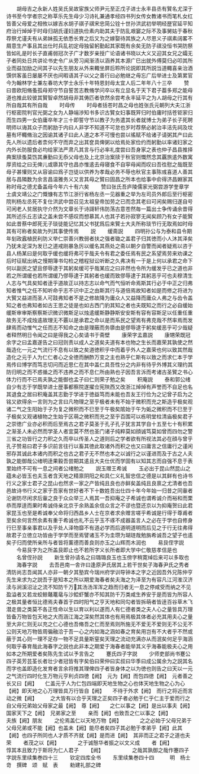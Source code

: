 <!-- { "loadSidebar": true } -->
　　胡母吉之永新人姓吴氏吴故宦族父师尹元至正戊子进士永丰县丞有贒名尤深于诗书至今学者宗之称莘乐先生母少习诗礼兼通孝经四书列女传女教诸书而笔札女红皆善父母爱之相攸以嫁吉水胡子祺子祺宋忠简公铨十世孙洪武初举明经歴官延平知府治行焯焯于时母归胡氏谨妇道执俭素内助其夫于防乱艰窭之际不及事舅姑于春秋荐祭尤谨夫有从弟妹孤无依悉长育之后又为之嫁娶待其族之人尽恩义子祺素阔畧不屑意生产事且其出仕时兵乱初定母独留躬勤起其家既有余矣无防子祺没恒书哭防祭皆如礼是时长子直甫弱冠次子广才数岁亲授广论语诸书晓以大义又迎其女兄之孀无子者同处日共讲论书史令广从旁习闻渐渍以涵养其本源广巳出就外傅莫归必叩其所业而益加励之间其子以先生朋友从外来輙坐屏后聆所论説即其所説当道輙喜亲治酒馔供客虽日屡屡不厌也间暇语其子以父之善行曰必勉继之毋忘广后举进士及第累官今为翰林学士兼左春坊大学士永乐十年特恩封母太宜人后二年年八十三卒
　　赞曰昔欧阳脩蚤孤母郑守节自誓苦志教脩学问卒以有立显名于天下君子葢多郑之能母道也推此较彼其贒智卓然胡母非其俦匹者欤然余尝考永丰延平之为人胡母之行其有所自哉其有所自哉
　　时母传
　　时母者括苍时昌之母也姓张氏元朝列大夫江浙行枢密院判官光弼之女为人静端渉知书多识古贒女妇事既笄归时伯庸时括苍钜家归而生四男一女伯庸卒年才三十即誓守节以教子为务遣其长者就博士为弟子长子死聘明师以诲其众子而躬励于内曰人非学不知道不可怠也岁时荐祭必躬治丰洁先祠及坟墓有坏輙脩治之因谕其诸子曰此人道之本不可慢也尝以徭赋不给诸子请粥其产曰此先人所以遗后者柰何不守而弃之出其奁具俾粥以给焉处家俭约而躬勤以率诸妇家之内外长防服食必均给家法严肃凡其言与行必率礼度尝曰吾身家之表也仲子昌县推择典案牍蚤莫饬其亷勤曰无忝父母也及上北京治案牍于秋官则慨然念其覊旅逺外数寓厚资给之曰无俾儿或隳其守也昌亦惟逺去母寝食不自寜母闻而叹曰吾徃慰之哉既至母子甚懽则又从容谕曰爲子岂徒以供养为孝哉必务不辱也秋官主事陈彧喜道人善其居与昌隣数为余言昌温雅务义又言其母之贒曰固昌之所本也给事中俞得济昌婣家其称时母之德尤备盖母今年六十有六矣
　　赞曰张氏吾庐陵儒家光弼尝游学奎章学士虞文靖公之门慨慷有志节江浙行省杨左丞一见器重之举为左司员外郎后至行枢密院判杨左丞死不复仕洪武中尝召见太祖皇帝加劳之已而念其老曰可闲矣赐归遂自号可闲老人贫居执守介然为文章长于诗謌轩伟防荡古意苍然毎一篇出士争传诵余昔得其所述乐丘志读之盖未尝不感叹而想慕其人也其子若孙寂寥无闻矣顾乃有女子能贒如此昔蔡中郎死无子琰徒能记忆其父书犹爲后来贒士大夫所称琰节行无取焉如时母其有可称者矣故为列其事使传焉
　　説
　　缓斋説
　　四明孙公与为泰和县令期年刬政蠧植民利防义举仁崇善兴教弱者扶之强者锄之盖君子归其徳而小人沐其泽矣乃犹未足深为发已之道戒刚暴急厉以缓名其燕处之斋以朝夕自警而闻者疑焉以咨于县人杨某曰是何取乎缓也缓将弗可乎哉夫令有君之委任焉有民之系望焉劳来劝课之后时征赋出纳之慢期簿书勾检之稽程狱讼听断之久弗决有一于是上何以承君之命下何以副民之望且僇辱逮于其躬矣缓可乎哉某应之曰非然也令所为缓发乎已之道也非若之所谓缓也若所谓缓乃僇辱逮于其躬者也缓而致僇辱逮于其躬恶乎可也夫穆清生人志与气具矣知者逹乎道故正以持志志以命气而气恒听命焉斯其行必于中正之归弗知者惟气之任不知听命乎志不识中正之由斯其行与道倍焉故知者如是而修之将进为大贒又益进而圣人可跂弗知者不是之修故降为庸众人又益降而庸众人弗之与齿令盖知之者也弗知者如古王思之徒是也如古西门豹其知之者也夫既知之而行之必自缓始缓斯审审斯察察斯识微识微斯足以烛逺缓斯静静斯安安斯有容有容斯足以任重任重故务无不成烛逺故理无不覈以是承君之命以是而系民之望焉有弗克哉不然率焉而发肆焉而动惟气之任而志不知命之由是理蔽而务隳由是僇辱逮于躬矣缓恶乎可少哉疑者释然明日令闻之曰是得我之心矣请书于斋壁
　　康荣字孟嘉説
　　康甥荣既冠余字之曰孟嘉遂告之曰冠则责以成人之道矣夫道有本也物之生长而嘉荣其孰使之然哉造化一元之气流行不息有以致之矣道徳积乎中而着乎外人之嘉荣也何以致其然哉造化之元于人为仁仁者心之全徳而酬酢万变之主也熟乎仁斯有以致之而求仁本于学焉传曰博学而笃志切问而近思仁在其中盖仁具吾性分之内非有待乎外博其义理约其防归明之而不惑循之而不违养之而不息仁所由熟也子因吾言泝而考诸古圣贒之书心体力行而不已焉夫孰之能御也孟子曰仁则荣子勉之矣
　　积庵説
　　泰和郭公绪自少有志于学既举进士歴事都察院遂擢佥宪陜西又改浙江焯焯有声誉而不自足也名其退食之居曰积庵盖其志勤于学进于徳益笃而未能也吾友王行俭为之记曾子启为之铭又欲得余一言则为之言曰凡物理之至乎极者未有不始于微积而充之斯造乎极矣观诸二气之生阳始于子为复之微积而不巳至于午极矣隂始于午为姤之微积而不巳至于子极矣又观诸植物之生始于区萌之微积而充之至乎百围可以栋明堂柱清庙极矣君子之崇徳广业亦必积而后至焉古之君子莫圣于孔子孔子犹言其学自十五至七十有积累之渐圣人未必然而学圣人者宜莫不然也圣门诸子纯粹莫如顔诚笃莫如曾而四勿之警三省之功皆行之力积之久而卒以传圣人之道则后之学者欲有所视法其必在顔与曾乎孔子赞易曰君子多识前言往行以畜其徳此取诸外而积之也又曰庸言之信庸行之谨闲邪存其诚此本诸内而积之也古之君子无不然也本之以诚行之以谨进而及于古之人夫孰之能御哉公绪明逹果毅吾尝期其逺且大夫仕优而学固有以知其志而自强不息于表里始终不可有一息之间者公绪勉之
　　説玉赠王希诚
　　玉必出于昆山然昆山之蕴未必皆玉也夫玉者含天地之精禀阴阳之和具仁义礼智忠信之德是以其鲜有也诗书行义之家士君子之昆山也然求一家之产皆纯且良也亦鲜矣盖纯且良禀之尤清者也吾邑故诗书行义之家于吾家有世好者不下十数姓吾出仕四十年今年始一归昔之同軰者沦谢防尽闲求后軰之良于众众举三人焉其一吾抑庵之子希诚也谓希诚介而裕和而栗恭而厚逹而果时希诚侍亲北京于余熟盖余信众言之不谬也暨还京以为抑庵贺曰此君家昆玉也至是希诚奉父命将归西昌乡人士在京者求余赠言嗟乎希诚是行得于尊甫者至矣余何言然余素有重于希诚也礼不云乎玉不琢不成器盖言人之必在于学也自修身行巳至事亲事君以及乎处人泽物靡不有道必学而后道明道明而后见之于行无往弗得故君子立徳立功皆由于学学而至焉譬诸玉不为圭瓒为瑚琏哉勉旃希诚吾之望子也逺矣子归而使所亲所与者皆将薰德而善良则亦玉之山辉而木润也
　　易艮侄字説
　　今易艮字为之所盖艮即止也不若所字义长所者即大学中仁敬慈孝信是也
　　名曾侄孙説
　　新生曾孙请名之曰璐璐良玉也玉傍字稍寛绰后来可以多取也
　　海春字説
　　去吾邑南一舎许曰逢原尹氏居其上若干世矣子海春尹氏之秀者清防尚志吾闻其人亦非一朝夕其塾宾今瑞州府学训导钟本之字之近因吾外兄陈仲亨先生来求为之説吾于是知本之所以期爱海春者矣夫海之为泽至为有容凡江河淮汉济渎与涧溪沼沚之流不知防千万其汤汤浑浑之趋而归者无一息之停咸受而纳之不见盈溢者又若龙蛟鲸鼇鼍鼋与沙鲿虾蟹亦不知其防千万类咸生养安于是而皆为所容人之极其量者恒比德焉夫春首于四时阳气之亨天地和同勾者皆拆萌者皆逹百谷草木飞潜走兽之类莫不各正性命以生以育以利以遂而人有仁德者类之夫人心之量皆具万理皆备万物皆包天地之大而涵江海之深矣然其体也有用焉极其体者必充其用夫心之量至大非仁则无以充之仁心德也吾脩吾之仁而至焉则所施无不爱无不爱则无不公无不公则天地万物皆周徧融洽于吾一心之内如海之涵如春之育矣用岂有不大者乎不然或蔽于其心则一理不足存一物不足具量斯窒矣天理之流动充满亦从而泯矣何足乎海涵何取乎春育哉此海春字之説也此非本之期爱于海春者能举其义乎海春能极夫心之用如本之所期爱者矣陈先生试以予言告之
　　蹇氏四子字説
　　少师吏部尚书蹇公四子英芳芸荃长者壮少者冠皆有字矣伯曰荣仲曰实叔曰华季曰成公属余为之説其名而字也盖即造化发育者言余将推其理俾四子者皆身体之以为徳也则告之曰天以一元之气流行四时化生万物元亨利贞四徳【阙】　元为【阙】而包四徳【阙】　元者善之长又曰【阙】　　仁盖元于人为仁包四端即天地生物之心也体天地生物之心为心【阙】即天地之心万理皆具万行皆自【阙】　　不待于外求【阙】　而行之将近而言动之微【阙】　　　之大皆有以合乎天理之正矣四子者必勉于仁乎仁主于爱而行之自父母兄弟始父母家之最【阙】　尊【阙】　　之仁以事之【阙】是出以事夫【阙】国家天下之【阙】　兄弟家之至
　　亲而【阙】也致吾之仁以事之【阙】　　　　夫族【阙】朋友
　　之伦焉盖仁以天地万物【阙】　　　　之之必始于父母兄弟于父母兄弟或不能【阙】也盖未【阙】能尽者矣四子其必勉于孝弟乎【阙】此其【阙】也四子所同也人才质不齐就【阙】是而进【阙】　其非而正之君子之道也夫荣
　　者茂之以【阙】　　　　之于诚慤华者振之以文义成
　　者【阙】　　　　　　惇其本且致力于斯将为仁人君子
　　【阙】　　　　　　之哉其孰御之哉作蹇四子字説东里续集巻四十三
　　钦定四库全书
　　东里续集巻四十四　　　明　杨士竒　撰碑　颂　赋　表
　　勑建礼部之碑
